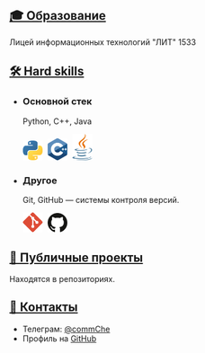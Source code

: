 <section id="content">
<div markdown="1">

# <a id="education_ru" href="#education_ru">🎓 Образование</a>
   
   Лицей информационных технологий "ЛИТ" 1533

# <a id="skills_ru" href="#skills_ru">🛠️ Hard skills</a>

* ### Основной стек
    Python, C++, Java
    <p align="left">
      <img src="python.svg" width=35px style="padding-right:5px;" draggable="false" title="Python">
      <img src="c-plusplus.svg" width=35px style="padding-right:5px;" draggable="false" title="Python">
      <img src="java.svg" width=35px style="padding-right:5px;" draggable="false" title="Python">
    </p>


* ### Другое
    Git, GitHub — системы контроля версий.
    <p align="left">
      <img src="git-icon.svg" width=35px style="padding-right:5px;" draggable="false" title="Git">
      <img src="github-icon.svg" width=35px style="padding-right:5px;" draggable="false" title="GitHub">
    </p>


# <a id="projects_ru" href="#projects_ru">🧩 Публичные проекты </a>
Находятся в репозиториях.

# <a id="contacts_ru" href="#contacts_ru">📧 Контакты</a>
* Телеграм: [@commChe](https://t.me/commChe)
* Профиль на [GitHub](https://github.com/commanderChe)

</div>
</section>
